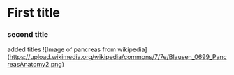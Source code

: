 # First title
### second title
added titles
![Image of pancreas from wikipedia] (https://upload.wikimedia.org/wikipedia/commons/7/7e/Blausen_0699_PancreasAnatomy2.png)
